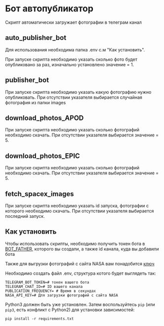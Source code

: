 # Бот автопубликатор

Скрипт автоматически загружает фотографии в телеграм канал

## auto_publisher_bot

Для использования необходима папка .env с.м "Как установить".

При запуске скрипта необходимо указать сколько фото будет опубликовано за раз, изначально установлено значение = 1.

## publisher_bot

При запуске скрипта необходимо указать какую фотографию нужно опубликовать. При отсутствии указателя
выбирается случайная фотография из папки images

## download_photos_APOD

При запуске скрипта необходимо указать сколько фотографий необходимо скачать. При отсутствии указателя
выбирается значение = 5.

## download_photos_EPIC

При запуске скрипта необходимо указать сколько фотографий необходимо скачать. При отсутствии указателя
выбирается значение = 5.

## fetch_spacex_images

При запуске скрипта необходимо указать id запуска, фотографии с которого необходимо скачать. При отсутствии указателя
выбирается последний запуск.

## Как установить

Чтобы использовать скрипты, необходимо получить токен бота в [BOT_FATHER](https://t.me/botfather), которого вы создали,
а также id канала, куда вы добавили бота

Также для выгрузки фотографий с сайта NASA вам понадобится [ключ](https://api.nasa.gov/#apod) 

Необходимо создать файл .env, структура котого будет выглядеть так:

```.dotenv
TELEGRAM_BOT_TOKEN=# токен вашего бота
TELEGRAM_CHAT_ID=# ID вашего канала
PUBLICATION_FREQUENCY= # Время в секундах
NASA_API_KEY=# Для загрузки фотографий с сайта NASA
```


Python3 должен быть уже установлен.
Затем воспользуйтесь `pip` (или `pip3`, есть конфликт с Python2) для 
установки зависимостей:
```
pip install -r requirements.txt
```